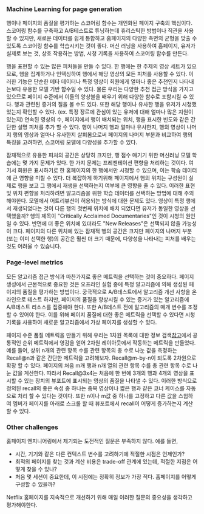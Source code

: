 
### Machine Learning for page generation
행이나 페이지의 품질을 평가하는 스코어링 함수는 개인화된 페이지 구축의 핵심이다. 스코어링 함수를 구축하고 A/B테스트로 튜닝하는데 휴리스틱한 방법이나 직관을 사용할 수 있지만, 새로운 데이터를 쉽게 통합하고 홈페이지의 다양한 측면의 균형을 맞출 수 있도록 스코어링 함수를 학습시키는 것이 좋다. 머신 러닝을 사용하여 홈페이지, 유저가 실제로 보는 것, 상호 작용하는 방법, 시청 기록을 사용하여 스코어링 함수를 만든다.

행을 표현할 수 있는 많은 피처들을 만들 수 있다. 한 행에는 한 주제의 영상 세트가 있으므로, 행을 집계하거나 인덱싱하여 행에서 해당 영상의 모든 피처를 사용할 수 있다. 이러한 기능은 단순한 메타 데이터나 특정 영상이 회원에게 얼마나 좋은 추천인지 나타내는보다 유용한 모델 기반 함수일 수 있다. 물론 우리는 다양한 추천 접근 방식을 가지고 있으므로 페이지 수준에서 이들의 앙상블을 배우기 위해 다양한 함수로 포함시킬 수 있다. 행과 관련된 증거의 질을 볼 수도 있다. 또한 해당 행이나 유사한 행을 유저가 시청했었는지 확인할 수 있다. (ex. 특정 장르에 관심이 있는 유저에 대해 얼마나 많은 지원이 있는지) 연속된 영상의 수, 페이지에서 행이 배치되는 위치, 행을 표시한 빈도와 같은 간단한 설명 피처를 추가 할 수 있다. 행이 나머지 행과 얼마나 유사한지, 행의 영상이 나머지 행의 영상과 얼마나 유사한지 살펴봄으로써 페이지의 나머지 부분과 비교하여 행의 특징을 고려하면, 스코어링 모델에 다양성을 추가할 수 있다.

잠재적으로 유용한 피처의 공간은 상당히 크지만, 행 점수 매기기 위한 머신러닝 모델 학습에는 몇 가지 문제가 있다. 한 가지 문제는 프레젠테이션 편향을 처리하는 것이다. 여기서 회원은 표시하기로 한 홈페이지의 한 행에서만 시청할 수 있으며, 이는 학습 데이터에 큰 영향을 미칠 수 있다. 더 복잡하게 하기위해 페이지에서 행의 위치는 구성원이 실제로 행을 보고 그 행에서 재생을 선택하는지 여부에 큰 영향을 줄 수 있다. 이러한 표현 및 위치 편향을 처리하려면 알고리즘을 위한 학습 데이터를 선택하는 방법에 대해 주의해야한다. 모델에서 어트리뷰션이 허용되는 방식에 대한 문제도 있다. 영상이 특정 행에서 재생되었다는 것이 다른 행의 첫번째 위치에 배치 되었다면 유저가 동일한 영상을 선택했을까? 행의 제목이 "Critically Acclaimed Documentaries"인 것이 시청의 원인일 수 있다. 반면에 더 좋은 위치에 있더라도 "New Releases"은 선택되지 않을 가능성이 크다. 페이지의 다른 위치에 있는 잠재적 행의 공간은 크지만 페이지의 나머지 부분(또는 이미 선택한 행)의 공간은 훨씬 더 크기 때문에, 다양성을 나타내는 피처를 배우는 것도 어려울 수 있습니다.

### Page-level metrics
모든 알고리즘 접근 방식과 마찬가지로 좋은 메트릭을 선택하는 것이 중요하다. 페이지 생성에서 근본적으로 중요한 것은 오프라인 실험 중에 특정 알고리즘에 의해 생성된 페이지의 품질을 평가하는 방법이다. 궁극적으로 A/B테스트에서 알고리즘 개선 사항을 온라인으로 테스트 하지만, 페이지의 품질을 향상시킬 수 있는 증거가 있는 알고리즘에 A/B테스트 리소스를 집중해야 한다. 또한 A/B테스트 전에 알고리즘의 매개 변수를 조정할 수 있어야 한다. 이를 위해 페이지 품질에 대한 좋은 메트릭을 선택할 수 있다면 시청 기록을 사용하여 새로운 알고리즘에서 가상 페이지를 생성할 수 있다.

페이지 수준 품질 메트릭을 만들기 위해 우리는 1차원 목록에 대한 정보 검색[참고](https://nlp.stanford.edu/IR-book/pdf/08eval.pdf)에서 공통적인 순위 메트릭에서 영감을 얻어 2차원 레이아웃에서 작동하는 메트릭을 만들었다. 예를 들어, 상위 n개의 관련 항목 수를 관련 항목의 총 수로 나눈 값을 측정하는 Recall@n과 같은 간단한 메트릭을 고려해보자. Recall@m-by-n이 되도록 2차원으로 확장 할 수 있다. 페이지의 처음 m개 행과 n개 열의 관련 항목 수를 총 관련 항목 수로 나눈 값을 계산한다. 따라서 Recall@3x4는 처음에 한 번에 3개의 행과 4개의 영상을 표시할 수 있는 장치의 뷰포트에 표시되는 영상의 품질을 나타낼 수 있다. 이러한 방식으로 정의된 recall의 좋은 속성 중 하나는 중복 영상이나 짧은 행과 같은 코너 케이스를 자동으로 처리 할 수 있다는 것이다. 또한 n이나 m값 중 하나를 고정하고 다른 값을 스윕하여 멤버가 페이지를 아래로 스크롤 할 때 뷰포트에서 recall이 어떻게 증가하는지 계산할 수 있다.

### Other challenges
홈페이지 엔지니어링에서 제기되는 도전적인 질문은 부족하지 않다. 예를 들면,
  - 시간, 기기와 같은 다른 컨텍스트 변수를 고려하기에 적절한 시점은 언제인가? 
  - 최적의 페이지를 찾는 것과 계산 비용은 trade-off 관계에 있는데, 적절한 지점은 어떻게 찾을 수 있나? 
  - 처음 몇 세션이 중요한데, 이 시점에는 정확히 정보가 가장 적다. 홈페이지를 어떻게 구성할 수 있을까?
  
Netflix 홈페이지를 지속적으로 개선하기 위해 매일 이러한 질문의 중요성을 생각하고 평가해야한다.
